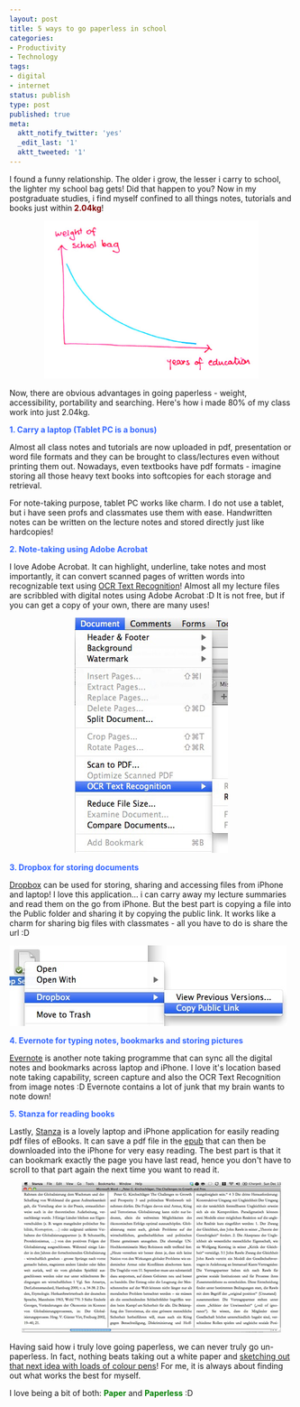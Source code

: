 ```yaml
---
layout: post
title: 5 ways to go paperless in school
categories:
- Productivity
- Technology
tags:
- digital
- internet
status: publish
type: post
published: true
meta:
  aktt_notify_twitter: 'yes'
  _edit_last: '1'
  aktt_tweeted: '1'
---
```

I found a funny relationship. The older i grow, the lesser i carry to school, the lighter my school bag gets! Did that happen to you? Now in my postgraduate studies, i find myself confined to all things notes, tutorials and books just within<span style="color: #800000;"><strong> 2.04kg</strong></span>!
<p style="text-align: center;"><img class="size-full wp-image-521  aligncenter" src="/img/paperless-graph.jpg" alt="" width="380" height="280" /></p>
Now, there are obvious advantages in going paperless - weight, accessibility, portability and searching. Here's how i made 80% of my class work into just 2.04kg.

<span style="color: #3366ff;"><strong>1. Carry a laptop (Tablet PC is a bonus)</strong></span>

Almost all class notes and tutorials are now uploaded in pdf, presentation or word file formats and they can be brought to class/lectures even without printing them out. Nowadays, even textbooks have pdf formats - imagine storing all those heavy text books into softcopies for each storage and retrieval.

For note-taking purpose, tablet PC works like charm. I do not use a tablet, but i have seen profs and classmates use them with ease. Handwritten notes can be written on the lecture notes and stored directly just like hardcopies!

<strong><span style="color: #3366ff;">2. Note-taking using Adobe Acrobat</span></strong>

I love Adobe Acrobat. It can highlight, underline, take notes and most importantly, it can convert scanned pages of written words into recognizable text using <a class="vt-p" href="http://en.wikipedia.org/wiki/Optical_character_recognition">OCR Text Recognition</a>! Almost all my lecture files are scribbled with digital notes using Adobe Acrobat :D It is not free, but if you can get a copy of your own, there are many uses!
<p style="text-align: center;"><img class="size-full wp-image-524  aligncenter" src="/img/ocrAcrobat.jpg" alt="" /></p>
<strong><span style="color: #3366ff;">3. Dropbox for storing documents</span></strong>

<a class="vt-p" href="https://www.dropbox.com">Dropbox</a> can be used for storing, sharing and accessing files from iPhone and laptop! I love this application... i can carry away my lecture summaries and read them on the go from iPhone. But the best part is copying a file into the Public folder and sharing it by copying the public link. It works like a charm for sharing big files with classmates - all you have to do is share the url :D

<img class="aligncenter size-full wp-image-525" title="dropbox-url" src="/img/dropbox-url.jpg" alt="dropbox-url" width="493" height="143" />

<strong><span style="color: #3366ff;">4. Evernote for typing notes, bookmarks and storing pictures</span></strong>

<a class="vt-p" href="http://www.evernote.com/">Evernote</a> is another note taking programme that can sync all the digital notes and bookmarks across laptop and iPhone. I love it's location based note taking capability, screen capture and also the OCR Text Recognition from image notes :D Evernote contains a lot of junk that my brain wants to note down!

<strong><span style="color: #3366ff;">5. Stanza for reading books</span></strong>

Lastly, <a class="vt-p" href="http://www.lexcycle.com/">Stanza</a> is a lovely laptop and iPhone application for easily reading pdf files of eBooks. It can save a pdf file in the <a class="vt-p" href="http://en.wikipedia.org/wiki/EPUB">epub</a> that can then be downloaded into the iPhone for very easy reading. The best part is that it can bookmark exactly the page you have last read, hence you don't have to scroll to that part again the next time you want to read it.
<p style="text-align: center;"><img class="size-full wp-image-530  aligncenter" src="/img/epub-format.jpg" alt="" /></p>
Having said how i truly love going paperless, we can never truly go un-paperless. In fact, nothing beats taking out a white paper and <a class="vt-p" href="/stationery/">sketching out that next idea with loads of colour pens</a>! For me, it is always about finding out what works the best for myself.

I love being a bit of both: <span style="color: #008000;"><strong>Paper</strong></span> and <strong><span style="color: #008000;">Paperless</span></strong> :D
